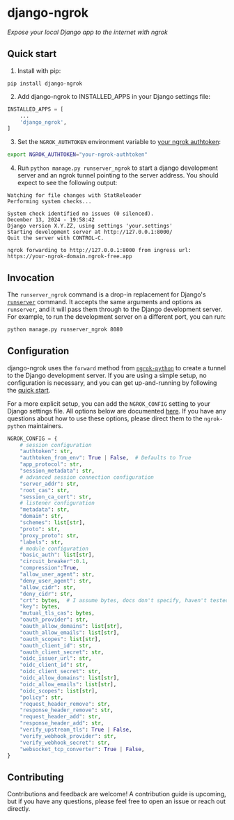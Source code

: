 # django-ngrok
_Expose your local Django app to the internet with ngrok_

## Quick start

1. Install with pip:

```
pip install django-ngrok
```

2. Add django-ngrok to INSTALLED_APPS in your Django settings file:

```python
INSTALLED_APPS = [
    ...
    'django_ngrok',
]
```

3. Set the `NGROK_AUTHTOKEN` environment variable to [your ngrok authtoken](https://dashboard.ngrok.com/get-started/your-authtoken):

```bash
export NGROK_AUTHTOKEN="your-ngrok-authtoken"
```

4. Run `python manage.py runserver_ngrok` to start a django development server and an ngrok tunnel pointing to the server address. You should expect to see the following output:

```
Watching for file changes with StatReloader
Performing system checks...

System check identified no issues (0 silenced).
December 13, 2024 - 19:58:42
Django version X.Y.ZZ, using settings 'your.settings'
Starting development server at http://127.0.0.1:8000/
Quit the server with CONTROL-C.

ngrok forwarding to http://127.0.0.1:8000 from ingress url: https://your-ngrok-domain.ngrok-free.app
```

## Invocation
The `runserver_ngrok` command is a drop-in replacement for Django's [`runserver`](https://docs.djangoproject.com/en/dev/ref/django-admin/#runserver) command. It accepts the same arguments and options as `runserver`, and it will pass them through to the Django development server. For example, to run the development server on a different port, you can run:

```bash
python manage.py runserver_ngrok 8080
```

## Configuration

django-ngrok uses the `forward` method from [`ngrok-python`](https://github.com/ngrok/ngrok-python) to create a tunnel to the Django development server. If you are using a simple setup, no configuration is necessary, and you can get up-and-running by following the [quick start](#quick-start).

For a more explicit setup, you can add the `NGROK_CONFIG` setting to your Django settings file. All options below are documented [here](https://github.com/ngrok/ngrok-python#full-configuration). If you have any questions about how to use these options, please direct them to the `ngrok-python` maintainers.

```python
NGROK_CONFIG = {
    # session configuration
    "authtoken": str,
    "authtoken_from_env": True | False,  # Defaults to True
    "app_protocol": str,
    "session_metadata": str,
    # advanced session connection configuration
    "server_addr": str,
    "root_cas": str,
    "session_ca_cert": str,
    # listener configuration
    "metadata": str,
    "domain": str,
    "schemes": list[str],
    "proto": str,
    "proxy_proto": str,
    "labels": str,
    # module configuration
    "basic_auth": list[str],
    "circuit_breaker":0.1,
    "compression":True,
    "allow_user_agent": str,
    "deny_user_agent": str,
    "allow_cidr": str,
    "deny_cidr": str,
    "crt": bytes,  # I assume bytes, docs don't specify, haven't tested it.
    "key": bytes,
    "mutual_tls_cas": bytes,
    "oauth_provider": str,
    "oauth_allow_domains": list[str],
    "oauth_allow_emails": list[str],
    "oauth_scopes": list[str],
    "oauth_client_id": str,
    "oauth_client_secret": str,
    "oidc_issuer_url": str,
    "oidc_client_id": str,
    "oidc_client_secret": str,
    "oidc_allow_domains": list[str],
    "oidc_allow_emails": list[str],
    "oidc_scopes": list[str],
    "policy": str,
    "request_header_remove": str,
    "response_header_remove": str,
    "request_header_add": str,
    "response_header_add": str,
    "verify_upstream_tls": True | False,
    "verify_webhook_provider": str,
    "verify_webhook_secret": str,
    "websocket_tcp_converter": True | False,
}
```

## Contributing
Contributions and feedback are welcome! A contribution guide is upcoming, but if you have any questions, please feel free to open an issue or reach out directly.
